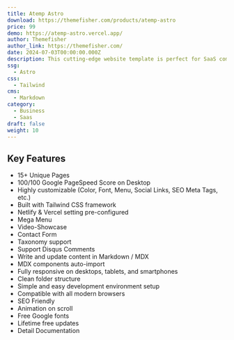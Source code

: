```yaml
---
title: Atemp Astro
download: https://themefisher.com/products/atemp-astro
price: 99
demo: https://atemp-astro.vercel.app/
author: Themefisher
author_link: https://themefisher.com/
date: 2024-07-03T00:00:00.000Z
description: This cutting-edge website template is perfect for SaaS companies, startups, and agencies looking to build high-performing websites that impress.
ssg:
  - Astro
css:
  - Tailwind
cms:
  - Markdown
category:
  - Business
  - Saas
draft: false
weight: 10
---
```


## Key Features

- 15+ Unique Pages
- 100/100 Google PageSpeed Score on Desktop
- Highly customizable (Color, Font, Menu, Social Links, SEO Meta Tags,   etc.)
- Built with Tailwind CSS framework
- Netlify & Vercel setting pre-configured
- Mega Menu
- Video-Showcase
- Contact Form
- Taxonomy support
- Support Disqus Comments
- Write and update content in Markdown / MDX
- MDX components auto-import
- Fully responsive on desktops, tablets, and smartphones
- Clean folder structure
- Simple and easy development environment setup
- Compatible with all modern browsers
- SEO Friendly
- Animation on scroll
- Free Google fonts
- Lifetime free updates
- Detail Documentation

